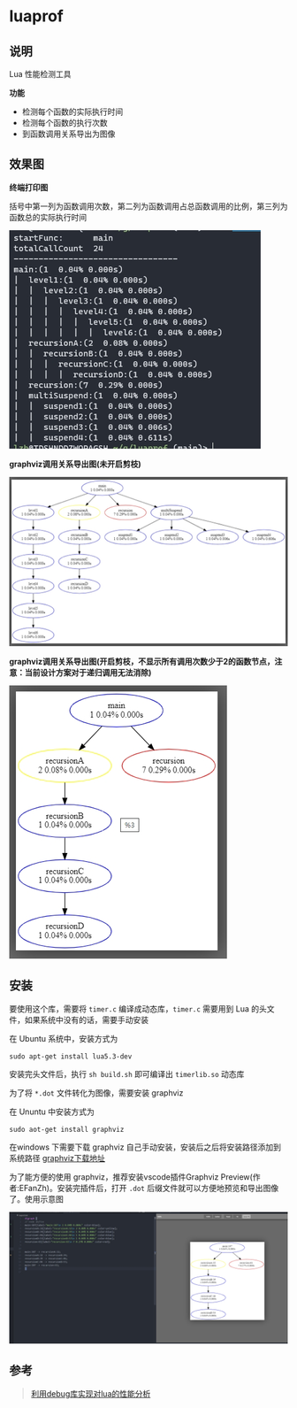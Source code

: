 # luaprof

## 说明
Lua 性能检测工具

**功能**
- 检测每个函数的实际执行时间
- 检测每个函数的执行次数
- 到函数调用关系导出为图像


## 效果图

**终端打印图**

括号中第一列为函数调用次数，第二列为函数调用占总函数调用的比例，第三列为函数总的实际执行时间

![image](image/终端打印图.jpg)

**graphviz调用关系导出图(未开启剪枝)**

![image](image/调用关系导出图1.jpg)

**graphviz调用关系导出图(开启剪枝，不显示所有调用次数少于2的函数节点，注意：当前设计方案对于递归调用无法消除)**

![image](image/调用关系导出图2.jpg)


## 安装
要使用这个库，需要将 `timer.c` 编译成动态库，`timer.c` 需要用到 Lua 的头文件，如果系统中没有的话，需要手动安装

在 Ubuntu 系统中，安装方式为
```
sudo apt-get install lua5.3-dev
```

安装完头文件后，执行 `sh build.sh` 即可编译出 `timerlib.so` 动态库

为了将 `*.dot` 文件转化为图像，需要安装 graphviz

在 Ununtu 中安装方式为
```
sudo aot-get install graphviz
```
在windows 下需要下载 graphviz 自己手动安装，安装后之后将安装路径添加到系统路径
[graphviz下载地址](https://www2.graphviz.org/Packages/stable/windows/)


为了能方便的使用 graphviz，推荐安装vscode插件Graphviz Preview(作者:EFanZh)。安装完插件后，打开 `.dot` 后缀文件就可以方便地预览和导出图像了。使用示意图

![image](image/graphviz插件使用示意图.jpg)




## 参考
> [利用debug库实现对lua的性能分析](https://tboox.org/cn/2017/01/12/lua-profiler/)
